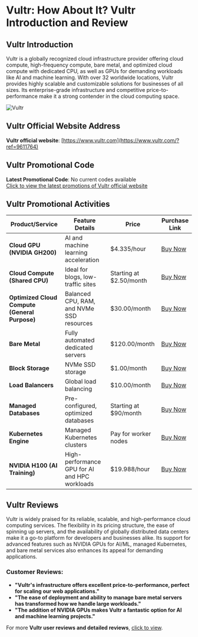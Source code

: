 # Vultr: How About It? Vultr Introduction and Review

## Vultr Introduction
Vultr is a globally recognized cloud infrastructure provider offering cloud compute, high-frequency compute, bare metal, and optimized cloud compute with dedicated CPU, as well as GPUs for demanding workloads like AI and machine learning. With over 32 worldwide locations, Vultr provides highly scalable and customizable solutions for businesses of all sizes. Its enterprise-grade infrastructure and competitive price-to-performance make it a strong contender in the cloud computing space.

![Vultr](https://github.com/user-attachments/assets/5a920446-ba28-4b99-a20f-825e0ebe6e91)

## Vultr Official Website Address
**Vultr official website**: [https://www.vultr.com](https://www.vultr.com/?ref=9611764)

## Vultr Promotional Code
**Latest Promotional Code**: No current codes available  
[Click to view the latest promotions of Vultr official website](https://www.vultr.com/?ref=9611764)

## Vultr Promotional Activities

| Product/Service                   | Feature Details                                   | Price                  | Purchase Link                                       |
|------------------------------------|---------------------------------------------------|------------------------|-----------------------------------------------------|
| **Cloud GPU (NVIDIA GH200)**       | AI and machine learning acceleration              | $4.335/hour            | [Buy Now](https://www.vultr.com/?ref=9611764)                    |
| **Cloud Compute (Shared CPU)**     | Ideal for blogs, low-traffic sites                 | Starting at $2.50/month | [Buy Now](https://www.vultr.com/?ref=9611764)                    |
| **Optimized Cloud Compute (General Purpose)** | Balanced CPU, RAM, and NVMe SSD resources | $30.00/month           | [Buy Now](https://www.vultr.com/?ref=9611764)                    |
| **Bare Metal**                     | Fully automated dedicated servers                 | $120.00/month          | [Buy Now](https://www.vultr.com/?ref=9611764)                    |
| **Block Storage**                  | NVMe SSD storage                                  | $1.00/month            | [Buy Now](https://www.vultr.com/?ref=9611764)                    |
| **Load Balancers**                 | Global load balancing                             | $10.00/month           | [Buy Now](https://www.vultr.com/?ref=9611764)                    |
| **Managed Databases**              | Pre-configured, optimized databases               | Starting at $90/month   | [Buy Now](https://www.vultr.com/?ref=9611764)                    |
| **Kubernetes Engine**              | Managed Kubernetes clusters                       | Pay for worker nodes    | [Buy Now](https://www.vultr.com/?ref=9611764)                    |
| **NVIDIA H100 (AI Training)**      | High-performance GPU for AI and HPC workloads      | $19.988/hour           | [Buy Now](https://www.vultr.com/?ref=9611764)                    |

## Vultr Reviews
Vultr is widely praised for its reliable, scalable, and high-performance cloud computing services. The flexibility in its pricing structure, the ease of spinning up servers, and the availability of globally distributed data centers make it a go-to platform for developers and businesses alike. Its support for advanced features such as NVIDIA GPUs for AI/ML, managed Kubernetes, and bare metal services also enhances its appeal for demanding applications. 

### Customer Reviews:
- **"Vultr's infrastructure offers excellent price-to-performance, perfect for scaling our web applications."**
- **"The ease of deployment and ability to manage bare metal servers has transformed how we handle large workloads."**
- **"The addition of NVIDIA GPUs makes Vultr a fantastic option for AI and machine learning projects."**

For more **Vultr user reviews and detailed reviews**, [click to view](https://www.vultr.com/?ref=9611764).
